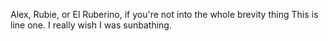 Alex, Rubie, or El Ruberino, if you're not into the whole brevity thing
This is line one.
I really wish I was sunbathing.
